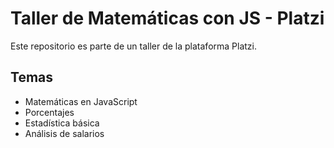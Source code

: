 # Taller de Matemáticas con JS - Platzi

Este repositorio es parte de un taller de la plataforma Platzi.

## Temas

* Matemáticas en JavaScript
* Porcentajes
* Estadística básica
* Análisis de salarios
